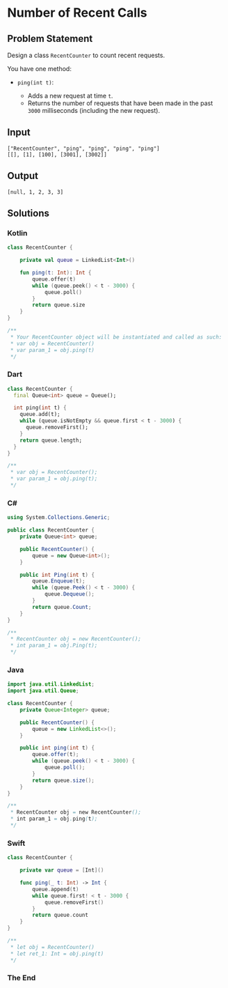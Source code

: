 # Number of Recent Calls

## Problem Statement

Design a class `RecentCounter` to count recent requests.

You have one method:

- `ping(int t)`:

    - Adds a new request at time `t`.
    - Returns the number of requests that have been made in the past `3000` milliseconds (including the new request).

## Input

```text
["RecentCounter", "ping", "ping", "ping", "ping"]
[[], [1], [100], [3001], [3002]]
```

## Output

```text
[null, 1, 2, 3, 3]
```

## Solutions

### Kotlin

```kotlin
class RecentCounter {

    private val queue = LinkedList<Int>()

    fun ping(t: Int): Int {
        queue.offer(t)
        while (queue.peek() < t - 3000) {
            queue.poll()
        }
        return queue.size
    }
}

/**
 * Your RecentCounter object will be instantiated and called as such:
 * var obj = RecentCounter()
 * var param_1 = obj.ping(t)
 */
```

### Dart

```dart
class RecentCounter {
  final Queue<int> queue = Queue();

  int ping(int t) {
    queue.add(t);
    while (queue.isNotEmpty && queue.first < t - 3000) {
      queue.removeFirst();
    }
    return queue.length;
  }
}

/**
 * var obj = RecentCounter();
 * var param_1 = obj.ping(t);
 */
```

### C#

```csharp
using System.Collections.Generic;

public class RecentCounter {
    private Queue<int> queue;

    public RecentCounter() {
        queue = new Queue<int>();
    }

    public int Ping(int t) {
        queue.Enqueue(t);
        while (queue.Peek() < t - 3000) {
            queue.Dequeue();
        }
        return queue.Count;
    }
}

/**
 * RecentCounter obj = new RecentCounter();
 * int param_1 = obj.Ping(t);
 */
```

### Java

```java
import java.util.LinkedList;
import java.util.Queue;

class RecentCounter {
    private Queue<Integer> queue;

    public RecentCounter() {
        queue = new LinkedList<>();
    }

    public int ping(int t) {
        queue.offer(t);
        while (queue.peek() < t - 3000) {
            queue.poll();
        }
        return queue.size();
    }
}

/**
 * RecentCounter obj = new RecentCounter();
 * int param_1 = obj.ping(t);
 */
```

### Swift

```swift
class RecentCounter {

    private var queue = [Int]()

    func ping(_ t: Int) -> Int {
        queue.append(t)
        while queue.first! < t - 3000 {
            queue.removeFirst()
        }
        return queue.count
    }
}

/**
 * let obj = RecentCounter()
 * let ret_1: Int = obj.ping(t)
 */
```

### The End